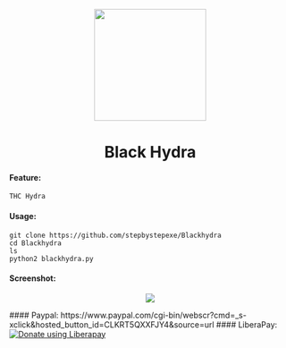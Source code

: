 <p align="center">
  <img src="https://github.com/stepbystepexe/Blackhydra/blob/master/Logo.png" width="200"/>
</a></p>
<h1 align="center">Black Hydra</h1>

#### Feature:
```
THC Hydra
```
#### Usage:
```
git clone https://github.com/stepbystepexe/Blackhydra
cd Blackhydra
ls
python2 blackhydra.py
```

#### Screenshot:
<p align="center">
  <img src="https://github.com/stepbystepexe/Blackhydra/blob/master/Screenshot.png">
</a></p>
#### Paypal:
https://www.paypal.com/cgi-bin/webscr?cmd=_s-xclick&hosted_button_id=CLKRT5QXXFJY4&source=url
#### LiberaPay:
<noscript><a href="https://liberapay.com/stepbystepexe/donate"><img alt="Donate using Liberapay" src="https://liberapay.com/assets/widgets/donate.svg"></a></noscript>
